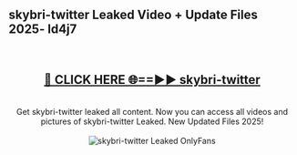 <h2>skybri-twitter Leaked Video + Update Files 2025- ld4j7</h2>
<br>
<div align="center">
<h2><a href="https://libra.edu.pl?skybri-twitter" rel="nofollow">🔴 CLICK HERE 🌐==►► skybri-twitter</a></h2>
<br>
Get skybri-twitter leaked all content. Now you can access all videos and pictures of skybri-twitter Leaked. New Updated Files 2025!
<br>
<br>
<a href="https://libra.edu.pl?skybri-twitter" rel="nofollow" data-target="animated-image.originalLink"><img src="https://i.ibb.co.com/WyWwxjT/player-gif2.gif" alt="skybri-twitter Leaked OnlyFans" style="max-width: 100%; display: inline-block;" data-target="animated-image.originalImage"></a>
</div>
<br>
